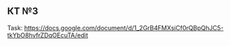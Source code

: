 ## КТ №3
Task: https://docs.google.com/document/d/1_2GrB4FMXsiCf0rQBpQhJC5-tkYbO8hvfrZDqOEcuTA/edit
